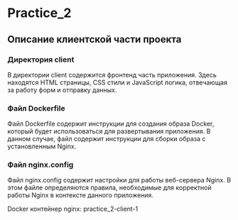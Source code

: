 # Practice_2

## Описание клиентской части проекта

### Директория client
В директории client содержится фронтенд часть приложения. Здесь находятся HTML страницы, CSS стили и JavaScript логика, отвечающая за работу форм и отправку данных.

### Файл Dockerfile
Файл Dockerfile содержит инструкции для создания образа Docker, который будет использоваться для развертывания приложения. В данном случае, файл содержит инструкции для сборки образа с установленным Nginx.

### Файл nginx.config
Файл nginx.config содержит настройки для работы веб-сервера Nginx. В этом файле определяются правила, необходимые для корректной работы Nginx в контексте данного приложения.

Docker контейнер nginx: practice_2-client-1
